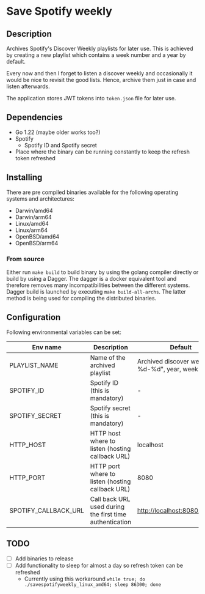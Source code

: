 # Save Spotify weekly

## Description

Archives Spotify's Discover Weekly playlists for later use.
This is achieved by creating a new playlist which contains a week number and a year by default.

Every now and then I forget to listen a discover weekly and occasionally it would be nice to revisit the good lists.
Hence, archive them just in case and listen afterwards.

The application stores JWT tokens into `token.json` file for later use.

## Dependencies

* Go 1.22 (maybe older works too?)
* Spotify
  * Spotify ID and Spotify secret
* Place where the binary can be running constantly to keep the refresh token refreshed

## Installing

There are pre compiled binaries available for the following operating systems and architectures:

<!-- TODO add links to binaries -->
* Darwin/amd64
* Darwin/arm64
* Linux/amd64
* Linux/arm64
* OpenBSD/amd64
* OpenBSD/arm64

### From source

Either run `make build` to build binary by using the golang compiler directly or build by using a Dagger.
The dagger is a docker equivalent tool and therefore removes many incompatibilities between the different systems.
Dagger build is launched by executing `make build-all-archs`.
The latter method is being used for compiling the distributed binaries.

## Configuration

Following environmental variables can be set:

| Env name             | Description                                             | Default                          |
| --------------       | ------------------------------------------------------- | -------------------------------- |
| PLAYLIST_NAME        | Name of the archived playlist                           | Archived discover weekly %d-%d", year, week                                |
| SPOTIFY_ID           | Spotify ID (this is mandatory)                          | -                                |
| SPOTIFY_SECRET       | Spotify secret (this is mandatory)                      | -                                |
| HTTP_HOST            | HTTP host where to listen (hosting callback URL)        | localhost                        |
| HTTP_PORT            | HTTP port where to listen (hosting callback URL)        | 8080                             |
| SPOTIFY_CALLBACK_URL | Call back URL used during the first time authentication | <http://localhost:8080/callback> |

## TODO

- [ ] Add binaries to release
- [ ] Add functionality to sleep for almost a day so refresh token can be refreshed
  - Currently using this workaround `while true; do ./savespotifyweekly_linux_amd64; sleep 86300; done`
